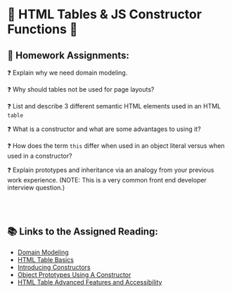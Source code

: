 # 🦩 HTML Tables & JS Constructor Functions 🦩

## 📝 Homework Assignments:

❓ Explain why we need domain modeling.



❓ Why should tables not be used for page layouts?



❓ List and describe 3 different semantic HTML elements used in an HTML `table`


❓ What is a constructor and what are some advantages to using it?



❓ How does the term `this` differ when used in an object literal versus when used in a constructor?



❓ Explain prototypes and inheritance via an analogy from your previous work experience. (NOTE: This is a very common front end developer interview question.)

<br>

<br>

## 📚 Links to the Assigned Reading:

* [Domain Modeling](https://github.com/codefellows/domain_modeling#domain-modeling)
* [HTML Table Basics](https://developer.mozilla.org/en-US/docs/Learn/HTML/Tables/Basics)
* [Introducing Constructors](https://developer.mozilla.org/en-US/docs/Learn/JavaScript/Objects/Basics#introducing_constructors)
* [Object Prototypes Using A Constructor](https://ui.dev/beginners-guide-to-javascript-prototype)
* [HTML Table Advanced Features and Accessibility](https://developer.mozilla.org/en-US/docs/Learn/HTML/Tables/Advanced)
